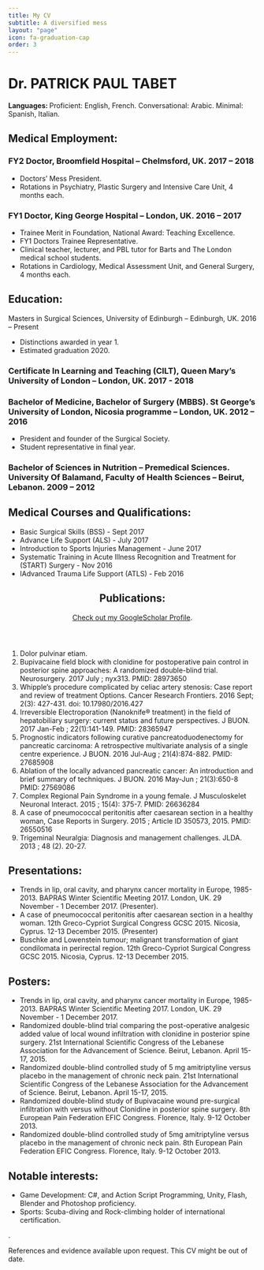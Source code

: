 ```yaml
---
title: My CV
subtitle: A diversified mess
layout: "page"
icon: fa-graduation-cap
order: 3
---
```


<h1>Dr. PATRICK PAUL TABET </h1>

<b>Languages: </b>    	Proficient: English, French.    Conversational: Arabic.    Minimal: Spanish, Italian.

<h2>Medical Employment:</h2>

<h3> FY2 Doctor, Broomfield Hospital – Chelmsford, UK. 2017 – 2018 </h3>	
<ul>
				<li>Doctors’ Mess President.</li>
				<li>Rotations in Psychiatry, Plastic Surgery and Intensive Care Unit, 4 months each.</li>
			</ul>


<h3> FY1 Doctor, King George Hospital – London, UK. 2016 – 2017</h3> 
<ul>
				<li>Trainee Merit in Foundation, National Award: Teaching Excellence.</li>
				<li>FY1 Doctors Trainee Representative.</li>
        <li>Clinical teacher, lecturer, and PBL tutor for Barts and The London medical school students.</li>
        <li>Rotations in Cardiology, Medical Assessment Unit, and General Surgery, 4 months each.</li>
			  </ul>


<h2>Education:</h2>
</h3>Masters in Surgical Sciences, University of Edinburgh – Edinburgh, UK. 2016 – Present </h3>
	<ul>
				<li>Distinctions awarded in year 1.</li>
        <li>Estimated graduation 2020.</li>
          </ul>


<h3>Certificate In Learning and Teaching (CILT), Queen Mary’s University of London – London, UK. 2017 - 2018</h3>

<h3>Bachelor of Medicine, Bachelor of Surgery (MBBS). St George’s University of London, Nicosia programme – London, UK. 2012 – 2016</h3>
	<ul>
				<li>President and founder of the Surgical Society.</li>
        <li>Student representative in final year.</li>
          </ul>

<h3>Bachelor of Sciences in Nutrition – Premedical Sciences. University Of Balamand, Faculty of Health Sciences – Beirut, Lebanon.				2009 – 2012</h3>


<h2>Medical Courses and Qualifications:</h2>

<ul>
				<li>Basic Surgical Skills (BSS) - Sept 2017</li>
        <li>Advance Life Support (ALS) - July 2017</li>
				<li>Introduction to Sports Injuries Management - June 2017</li>
        <li>Systematic Training in Acute Illness Recognition and Treatment for (START) Surgery - Nov 2016</li>
        <li>IAdvanced Trauma Life Support (ATLS) - Feb 2016</li>
          </ul>

<header>
		<h2>Publications:</h2>
		<p><a href="https://scholar.google.co.uk/citations?user=lDCtpHUAAAAJ&hl=en">Check out my GoogleScholar Profile</a>.</p>
	</header>
  
<ol>
				<li>Dolor pulvinar etiam.</li>
				<li>Bupivacaine field block with clonidine for postoperative pain control in posterior spine approaches: A randomized double-blind trial. Neurosurgery. 2017 July ; nyx313. PMID: 28973650</li>
				<li>Whipple’s procedure complicated by celiac artery stenosis: Case report and review of treatment Options. Cancer Research Frontiers. 2016 Sept; 2(3): 427-431. doi: 10.17980/2016.427</li>
				<li>Irreversible Electroporation (Nanoknife® treatment) in the field of hepatobiliary surgery: current status and future perspectives. J BUON. 2017 Jan-Feb ; 22(1):141-149. PMID: 28365947</li>
				<li>Prognostic indicators following curative pancreatoduodenectomy for pancreatic carcinoma: A retrospective multivariate analysis of a single centre experience. J BUON. 2016 Jul-Aug ; 21(4):874-882. PMID: 27685908</li>
				<li>Ablation of the locally advanced pancreatic cancer: An introduction and brief summary of techniques. J BUON. 2016 May-Jun ; 21(3):650-8 PMID: 27569086</li>
				<li>Complex Regional Pain Syndrome in a young female. J Musculoskelet Neuronal Interact. 2015 ; 15(4): 375-7. PMID: 26636284</li>
				<li>A case of pneumococcal peritonitis after caesarean section in a healthy woman, Case Reports in Surgery. 2015 ; Article ID 350573, 2015. PMID: 26550516</li>
				<li>Trigeminal Neuralgia: Diagnosis and management challenges. JLDA. 2013 ; 48 (2). 20-27.</li>
			</ol>


<h2>Presentations:</h2>
	<ul>
				<li>Trends in lip, oral cavity, and pharynx cancer mortality in Europe, 1985-2013. BAPRAS Winter Scientific Meeting 2017. London, UK. 29 November - 1 December 2017. (Presenter).</li>
        <li>A case of pneumococcal peritonitis after caesarean section in a healthy woman. 12th Greco-Cypriot Surgical Congress GCSC 2015. Nicosia, Cyprus. 12-13 December 2015. (Presenter)</li>
  <li>Buschke and Lowenstein tumour; malignant transformation of giant condilomata in perirectal region. 12th Greco-Cypriot Surgical Congress GCSC 2015. Nicosia, Cyprus. 12-13 December 2015.</li>
          </ul>


<h2>Posters:</h2>
	<ul>
				<li>Trends in lip, oral cavity, and pharynx cancer mortality in Europe, 1985-2013. BAPRAS Winter Scientific Meeting 2017. London, UK. 29 November - 1 December 2017.</li>
        <li>Randomized double-blind trial comparing the post-operative analgesic added value of local wound infiltration with clonidine in posterior spine surgery. 21st International Scientific Congress of the Lebanese Association for the Advancement of Science. Beirut, Lebanon. April 15-17, 2015.</li>
				<li>Randomized double-blind controlled study of 5 mg amitriptyline versus placebo in the management of chronic neck pain. 21st International Scientific Congress of the Lebanese Association for the Advancement of Science. Beirut, Lebanon. April 15-17, 2015.</li>
        <li>Randomized double-blind study of Bupivacaine wound pre-surgical infiltration with versus without Clonidine in posterior spine surgery. 8th European Pain Federation EFIC Congress. Florence, Italy. 9-12 October 2013.</li>
				<li>Randomized double-blind controlled study of 5mg amitriptyline versus placebo in the management of chronic neck pain. 8th European Pain Federation EFIC Congress. Florence, Italy. 9-12 October 2013.</li>
          </ul>
   
   
   <h2>Notable interests:</h2>
	<ul>
				<li> Game Development: C#, and Action Script Programming, Unity, Flash, Blender and Photoshop proficiency.</li>
        <li> Sports: Scuba-diving and Rock-climbing holder of international certification.</li>
          </ul>
          
.
<p> References and evidence available upon request. This CV might be out of date.</p>

